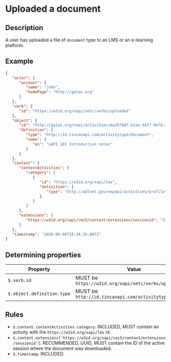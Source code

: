 # Uploaded a document

## Description

A user has uploaded a file of `document` type to an LMS or an e-learning platform.

## Example

```json
{
   "actor": {
      "account": {
         "name": "john",
         "homePage": "http://gaiax.org"
      }
   },
   "verb": {
      "id": "https://w3id.org/xapi/netc/verbs/uploaded"
   },
   "object": {
      "id": "http://gaiax.org/xapi/activities/ba297687-b1aa-4477-9efd-a782c8fdb90a",
      "definition": {
         "type": "http://id.tincanapi.com/activitytype/document",
         "name": {
            "en": "xAPI 101 Introduction notes"
         }
      }
   },
   "context": {
      "contextActivities": {
         "category": [
            {
               "id": "https://w3id.org/xapi/lms",
               "definition": {
                  "type": "http://adlnet.gov/expapi/activities/profile"
               }
            }
         ]
      },
      "extensions": {
         "https://w3id.org/xapi/cmi5/context/extensions/sessionid": "53ff781a-3c52-11ee-be56-0242ac120002"
      }
   },
   "timestamp": "2016-06-09T15:34:26.887Z"
}
```

## Determining properties

| Property | Value |
|---|---|
| `$.verb.id` | MUST be `https://w3id.org/xapi/netc/verbs/uploaded` |
| `$.object.definition.type` | MUST be `http://id.tincanapi.com/activitytype/document` |

## Rules

- `$.context.contextActivities.category`: INCLUDED, MUST contain an activity with the `https://w3id.org/xapi/lms` id.
- `$.context.extensions['https://w3id.org/xapi/cmi5/context/extensions/sessionid']`: RECOMMENDED, UUID, MUST contain the ID of the active session where the document was downloaded.
- `$.timestamp`: INCLUDED.